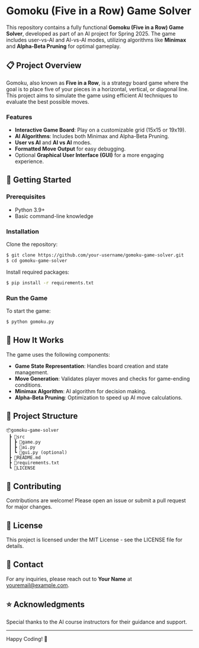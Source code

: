 # Gomoku (Five in a Row) Game Solver

This repository contains a fully functional **Gomoku (Five in a Row) Game Solver**, developed as part of an AI project for Spring 2025. The game includes user-vs-AI and AI-vs-AI modes, utilizing algorithms like **Minimax** and **Alpha-Beta Pruning** for optimal gameplay.

## 📋 Project Overview

Gomoku, also known as **Five in a Row**, is a strategy board game where the goal is to place five of your pieces in a horizontal, vertical, or diagonal line. This project aims to simulate the game using efficient AI techniques to evaluate the best possible moves.

### Features

* **Interactive Game Board**: Play on a customizable grid (15x15 or 19x19).
* **AI Algorithms**: Includes both Minimax and Alpha-Beta Pruning.
* **User vs AI** and **AI vs AI** modes.
* **Formatted Move Output** for easy debugging.
* Optional **Graphical User Interface (GUI)** for a more engaging experience.

## 🚀 Getting Started

### Prerequisites

* Python 3.9+
* Basic command-line knowledge

### Installation

Clone the repository:

```bash
$ git clone https://github.com/your-username/gomoku-game-solver.git
$ cd gomoku-game-solver
```

Install required packages:

```bash
$ pip install -r requirements.txt
```

### Run the Game

To start the game:

```bash
$ python gomoku.py
```

## 🧠 How It Works

The game uses the following components:

* **Game State Representation**: Handles board creation and state management.
* **Move Generation**: Validates player moves and checks for game-ending conditions.
* **Minimax Algorithm**: AI algorithm for decision making.
* **Alpha-Beta Pruning**: Optimization to speed up AI move calculations.

## 📂 Project Structure

```
📦gomoku-game-solver
 ┣ 📂src
 ┃ ┣ 📜game.py
 ┃ ┣ 📜ai.py
 ┃ ┗ 📜gui.py (optional)
 ┣ 📜README.md
 ┣ 📜requirements.txt
 ┗ 📜LICENSE
```

## 🤝 Contributing

Contributions are welcome! Please open an issue or submit a pull request for major changes.

## 📄 License

This project is licensed under the MIT License - see the LICENSE file for details.

## 💬 Contact

For any inquiries, please reach out to **Your Name** at [youremail@example.com](mailto:youremail@example.com).

## ⭐ Acknowledgments

Special thanks to the AI course instructors for their guidance and support.

---

Happy Coding! 🚀
